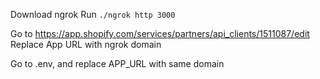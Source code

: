 Download ngrok
Run `./ngrok http 3000`

Go to https://app.shopify.com/services/partners/api_clients/1511087/edit
Replace App URL with ngrok domain

Go to .env, and replace APP_URL with same domain
